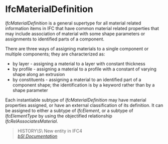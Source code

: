 IfcMaterialDefinition
=====================
_IfcMaterialDefinition_ is a general supertype for all material related
information items in IFC that have common material related properties that may
include association of material with some shape parameters or assignments to
identified parts of a component.  
  
There are three ways of assigning materials to a single component or multiple
components; they are characterized as:  
  
* by layer - assigning a material to a layer with constant thickness  
* by profile - assigning a material to a profile with a constant of varying shape along an extrusion  
* by constituents - assigning a material to an identified part of a component shape; the identification is by a keyword rather than by a shape parameter  
  
Each instantiable subtype of _IfcMaterialDefinition_ may have material
properties assigned, or have an external classification of its definition. It
can be assigned to either a subtype of _IfcElement_, or a subtype of
_IfcElementType_ by using the objectified relationship
_IfcRelAssociatesMaterial_.  
  
> HISTORY\S\ New entity in IFC4  
[ _bSI
Documentation_](https://standards.buildingsmart.org/IFC/DEV/IFC4_2/FINAL/HTML/schema/ifcmaterialresource/lexical/ifcmaterialdefinition.htm)


